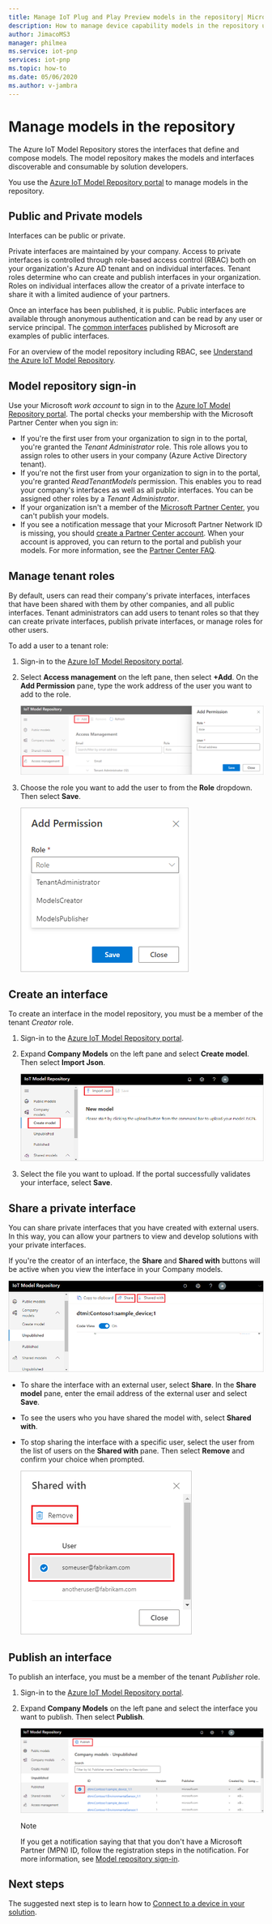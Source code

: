 ```yaml
---
title: Manage IoT Plug and Play Preview models in the repository| Microsoft Docs
description: How to manage device capability models in the repository using the Azure IoT Model Repository portal.
author: JimacoMS3
manager: philmea
ms.service: iot-pnp
services: iot-pnp
ms.topic: how-to
ms.date: 05/06/2020
ms.author: v-jambra
---
```


# Manage models in the repository

The Azure IoT Model Repository stores the interfaces that define and compose models. The model repository makes the models and interfaces discoverable and consumable by solution developers.

You use the [Azure IoT Model Repository portal](https://aka.ms/iotmodelrepo) to manage models in the repository.  

## Public and Private models

Interfaces can be public or private.

Private interfaces are maintained by your company. Access to private interfaces is controlled through role-based access control (RBAC) both on your organization's Azure AD tenant and on individual interfaces. Tenant roles determine who can create and publish interfaces in your organization. Roles on individual interfaces allow the creator of a private interface to share it with a limited audience of your partners.

Once an interface has been published, it is public. Public interfaces are available through anonymous authentication and can be read by any user or service principal. The [common interfaces](./concepts-common-interfaces.md) published by Microsoft are examples of public interfaces.

For an overview of the model repository including RBAC, see [Understand the Azure IoT Model Repository](concepts-model-repository.md).

## Model repository sign-in

Use your Microsoft _work account_ to sign in to the [Azure IoT Model Repository portal](https://aka.ms/iotmodelrepo). The portal checks your membership with the Microsoft Partner Center when you sign in:

- If you're the first user from your organization to sign in to the portal, you're granted the _Tenant Administrator_ role. This role allows you to assign roles to other users in your company (Azure Active Directory tenant).
- If you're not the first user from your organization to sign in to the portal, you're granted _ReadTenantModels_ permission. This enables you to read your company's interfaces as well as all public interfaces. You can be assigned other roles by a _Tenant Administrator_.
- If your organization isn't a member of the [Microsoft Partner Center](https://docs.microsoft.com/partner-center/), you can't publish your models.
- If you see a notification message that your Microsoft Partner Network ID is missing, you should [create a Partner Center account](https://docs.microsoft.com/partner-center/mpn-create-a-partner-center-account). When your account is approved, you can return to the portal and publish your models. For more information, see the [Partner Center FAQ](https://support.microsoft.com/help/4340639/partner-center-account-faqs).

## Manage tenant roles

 By default, users can read their company's private interfaces, interfaces that have been shared with them by other companies, and all public interfaces. Tenant administrators can add users to tenant roles so that they can create private interfaces, publish private interfaces, or manage roles for other users.

To add a user to a tenant role:

1. Sign-in to the [Azure IoT Model Repository portal](https://aka.ms/iotmodelrepo).

2. Select **Access management** on the left pane, then select **+Add**. On the **Add Permission** pane, type the work address of the user you want to add to the role.

    ![Add tenant permission to user.](./media/howto-manage-models/add-permission.png)

3. Choose the role you want to add the user to from the **Role** dropdown. Then select **Save**.

    ![Choose tenant role.](./media/howto-manage-models/choose-role.png)

## Create an interface

To create an interface in the model repository, you must be a member of the tenant  _Creator_ role.

1. Sign-in to the [Azure IoT Model Repository portal](https://aka.ms/iotmodelrepo).

2. Expand **Company Models** on the left pane and select **Create model**. Then select **Import Json**.

    ![Create a model.](./media/howto-manage-models/create-model.png)

3. Select the file you want to upload. If the portal successfully validates your interface, select **Save**.

## Share a private interface

You can share private interfaces that you have created with external users. In this way, you can allow your partners to view and develop solutions with your private interfaces.

If you're the creator of an interface, the **Share** and **Shared with** buttons will be active when you view the interface in your Company models.

![Model sharing.](./media/howto-manage-models/share-model.png)

- To share the interface with an external user, select **Share**. In the **Share model** pane, enter the email address of the external user and select **Save**.

- To see the users who you have shared the model with, select **Shared with**.

- To stop sharing the interface with a specific user, select the user from the list of users on the **Shared with** pane. Then select **Remove** and confirm your choice when prompted.

    ![Stop sharing a model.](./media/howto-manage-models/unshare-model.png)

## Publish an interface

To publish an interface, you must be a member of the tenant _Publisher_ role.

1. Sign-in to the [Azure IoT Model Repository portal](https://aka.ms/iotmodelrepo).

2. Expand **Company Models** on the left pane and select the interface you want to publish. Then select **Publish**.

    ![Publish a model.](./media/howto-manage-models/publish-model.png)

    > [!NOTE]
    > If you get a notification saying that that you don't have a Microsoft Partner (MPN) ID, follow the registration steps in the notification. For more information, see [Model repository sign-in](#model-repository-sign-in).

## Next steps

The suggested next step is to learn how to [Connect to a device in your solution](howto-connect-pnp-device-solution.md).
